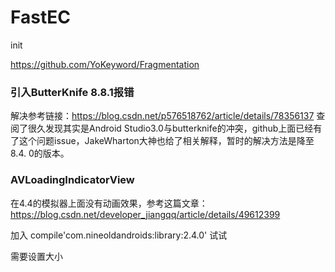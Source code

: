 # FastEC
init

https://github.com/YoKeyword/Fragmentation


### 引入ButterKnife 8.8.1报错

解决参考链接：https://blog.csdn.net/p576518762/article/details/78356137
查阅了很久发现其实是Android Studio3.0与butterknife的冲突，github上面已经有了这个问题issue，JakeWharton大神也给了相关解释，暂时的解决方法是降至8.4.
0的版本。


### AVLoadingIndicatorView

在4.4的模拟器上面没有动画效果，参考这篇文章：https://blog.csdn.net/developer_jiangqq/article/details/49612399

加入 compile'com.nineoldandroids:library:2.4.0'   试试

需要设置大小